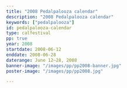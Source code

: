 ```yaml
---
title: "2008 Pedalpalooza calendar"
description: "2008 Pedalpalooza calendar"
keywords: ["pedalpalooza"]
id: pedalpalooza-calendar
type: calfestival
pp: true
year: 2008
startdate: 2008-06-12
enddate: 2008-06-28
daterange: June 12–28, 2008
banner-image: "/images/pp/pp2008-banner.jpg"
poster-image: "/images/pp/pp2008.jpg"

---
```

